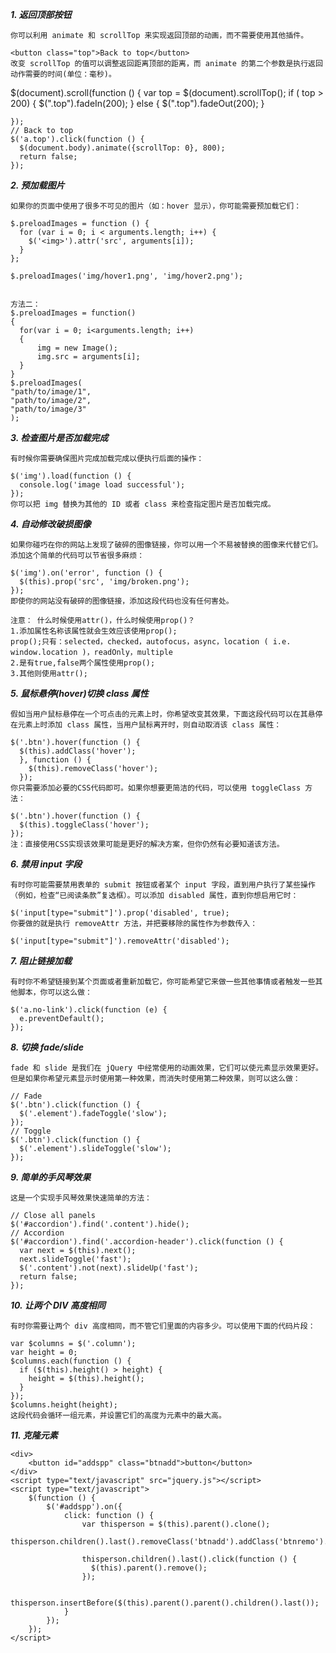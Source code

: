 ___1. 返回顶部按钮___

    你可以利用 animate 和 scrollTop 来实现返回顶部的动画，而不需要使用其他插件。
   <!-- Create an anchor tag -->
    <button class="top">Back to top</button>
    改变 scrollTop 的值可以调整返回距离顶部的距离，而 animate 的第二个参数是执行返回动作需要的时间(单位：毫秒)。
    
   $(document).scroll(function () {
        var top = $(document).scrollTop();
        if ( top > 200) {
            $(".top").fadeIn(200);
        } else {
            $(".top").fadeOut(200);
        }

    });
    // Back to top
    $('a.top').click(function () {
      $(document.body).animate({scrollTop: 0}, 800);
      return false;
    });
    

___2. 预加载图片___

    如果你的页面中使用了很多不可见的图片（如：hover 显示），你可能需要预加载它们：

    $.preloadImages = function () {
      for (var i = 0; i < arguments.length; i++) {
        $('<img>').attr('src', arguments[i]);
      }
    };

    $.preloadImages('img/hover1.png', 'img/hover2.png');


    方法二：
    $.preloadImages = function()
    {
      for(var i = 0; i<arguments.length; i++)
      {
          img = new Image();
          img.src = arguments[i];
      }
    }
    $.preloadImages(
    "path/to/image/1",
    "path/to/image/2",
    "path/to/image/3"
    );

___3. 检查图片是否加载完成___

    有时候你需要确保图片完成加载完成以便执行后面的操作：

    $('img').load(function () {
      console.log('image load successful');
    });
    你可以把 img 替换为其他的 ID 或者 class 来检查指定图片是否加载完成。

___4. 自动修改破损图像___

    如果你碰巧在你的网站上发现了破碎的图像链接，你可以用一个不易被替换的图像来代替它们。添加这个简单的代码可以节省很多麻烦：

    $('img').on('error', function () {
      $(this).prop('src', 'img/broken.png');
    });
    即使你的网站没有破碎的图像链接，添加这段代码也没有任何害处。

    注意： 什么时候使用attr()，什么时候使用prop()？
    1.添加属性名称该属性就会生效应该使用prop();
    prop();只有：selected，checked，autofocus，async，location ( i.e. window.location )，readOnly，multiple
    2.是有true,false两个属性使用prop();
    3.其他则使用attr();

___5. 鼠标悬停(hover)切换 class 属性___

    假如当用户鼠标悬停在一个可点击的元素上时，你希望改变其效果，下面这段代码可以在其悬停在元素上时添加 class 属性，当用户鼠标离开时，则自动取消该 class 属性：

    $('.btn').hover(function () {
      $(this).addClass('hover');
      }, function () {
        $(this).removeClass('hover');
      });
    你只需要添加必要的CSS代码即可。如果你想要更简洁的代码，可以使用 toggleClass 方法：

    $('.btn').hover(function () { 
      $(this).toggleClass('hover'); 
    });
    注：直接使用CSS实现该效果可能是更好的解决方案，但你仍然有必要知道该方法。

  ___6. 禁用 input 字段___

    有时你可能需要禁用表单的 submit 按钮或者某个 input 字段，直到用户执行了某些操作（例如，检查“已阅读条款”复选框）。可以添加 disabled 属性，直到你想启用它时：

    $('input[type="submit"]').prop('disabled', true);
    你要做的就是执行 removeAttr 方法，并把要移除的属性作为参数传入：

    $('input[type="submit"]').removeAttr('disabled');


  ___7. 阻止链接加载___

    有时你不希望链接到某个页面或者重新加载它，你可能希望它来做一些其他事情或者触发一些其他脚本，你可以这么做：

    $('a.no-link').click(function (e) {
      e.preventDefault();
    });

 ___8. 切换 fade/slide___

    fade 和 slide 是我们在 jQuery 中经常使用的动画效果，它们可以使元素显示效果更好。但是如果你希望元素显示时使用第一种效果，而消失时使用第二种效果，则可以这么做：

    // Fade
    $('.btn').click(function () {
      $('.element').fadeToggle('slow');
    });
    // Toggle
    $('.btn').click(function () {
      $('.element').slideToggle('slow');
    });

 ___9. 简单的手风琴效果___

    这是一个实现手风琴效果快速简单的方法：

    // Close all panels
    $('#accordion').find('.content').hide();
    // Accordion
    $('#accordion').find('.accordion-header').click(function () {
      var next = $(this).next();
      next.slideToggle('fast');
      $('.content').not(next).slideUp('fast');
      return false;
    });

___10. 让两个 DIV 高度相同___

    有时你需要让两个 div 高度相同，而不管它们里面的内容多少。可以使用下面的代码片段：

    var $columns = $('.column');
    var height = 0;
    $columns.each(function () {
      if ($(this).height() > height) {
        height = $(this).height();
      }
    });
    $columns.height(height);
    这段代码会循环一组元素，并设置它们的高度为元素中的最大高。

___11. 克隆元素___

    <div>
        <button id="addspp" class="btnadd">button</button>
    </div>
    <script type="text/javascript" src="jquery.js"></script>
    <script type="text/javascript">
        $(function () {
            $('#addspp').on({
                click: function () {
                    var thisperson = $(this).parent().clone();
                    thisperson.children().last().removeClass('btnadd').addClass('btnremo').removeAttr('id');

                    thisperson.children().last().click(function () { 
                      $(this).parent().remove(); 
                    });

                    thisperson.insertBefore($(this).parent().parent().children().last());
                }
            });
        });
    </script>
